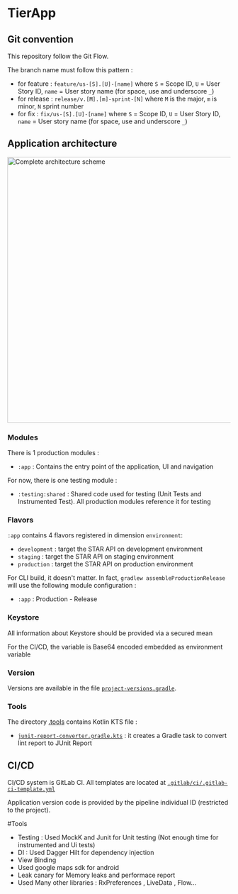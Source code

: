 # TierApp

## Git convention

This repository follow the Git Flow. 

The branch name must follow this pattern : 
 - for feature : `feature/us-[S].[U]-[name]` where `S` = Scope ID, `U` = User Story ID, `name` = User story name (for space, use and underscore `_`)
 - for release : `release/v.[M].[m]-sprint-[N]` where `M` is the major, `m` is minor, `N` sprint number
 - for fix     : `fix/us-[S].[U]-[name]` where `S` = Scope ID, `U` = User Story ID, `name` = User story name (for space, use and underscore `_`)

## Application architecture

<img src="./documentation/img/android-mvvm.png" alt="Complete architecture scheme" width="600" /> 

### Modules

There is 1 production modules : 
 
 - `:app` : Contains the entry point of the application, UI and navigation

For now, there is one testing module :

 - `:testing:shared` : Shared code used for testing (Unit Tests and Instrumented Test). All production modules reference it for testing

### Flavors

`:app` contains 4 flavors registered in dimension `environment`:

 - `development` : target the STAR API on development environment
 - `staging` : target the STAR API on staging environment
 - `production` : target the STAR API on production environment

For CLI build, it doesn't matter. In fact, `gradlew assembleProductionRelease` will use the following module configuration : 

 - `:app` : Production - Release

### Keystore

All information about Keystore should be provided via a secured mean

For the CI/CD, the variable is Base64 encoded embedded as environment variable

### Version

Versions are available in the file [`project-versions.gradle`](./project-versions.gradle).

### Tools

The directory [.tools](./.tools) contains Kotlin KTS file : 

 - [`junit-report-converter.gradle.kts`](./.tools/junit-report-converter.gradle.kts) : it creates a Gradle task to convert lint report to JUnit Report

## CI/CD 

CI/CD system is GitLab CI. All templates are located at [`.gitlab/ci/.gitlab-ci-template.yml`](./.gitlab/ci/.gitlab-ci-template.yml)

Application version code is provided by the pipeline individual ID (restricted to the project).

#Tools

- Testing : Used MockK and Junit for Unit testing (Not enough time for instrumented and Ui tests)
- DI : Used Dagger Hilt for dependency injection
- View Binding
- Used google maps sdk for android
- Leak canary for Memory leaks and performace report
- Used Many other libraries : RxPreferences , LiveData , Flow...